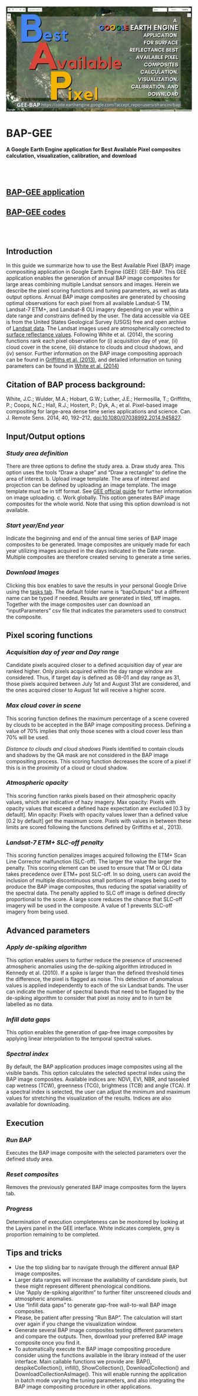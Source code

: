 ![banner image](figure/fig.png)

# BAP-GEE 

**A Google Earth Engine application for Best Available Pixel composites calculation, visualization, calibration, and download**

<br><br>

## [BAP-GEE application](https://code.earthengine.google.com/e27240a92ecf64bbadf8a082b91c711c?hideCode=true) 

## [BAP-GEE codes](https://code.earthengine.google.com/?accept_repo=users/sfrancini/bap) 

<br><br> 

## Introduction
In this guide we summarize how to use the Best Available Pixel (BAP) image compositing application in Google Earth Engine (GEE): GEE-BAP. This GEE application enables the generation of annual BAP image composites for large areas combining multiple Landsat sensors and images. Herein we describe the pixel scoring functions and tuning parameters, as well as data output options.
Annual BAP image composites are generated by choosing optimal observations for each pixel from all available Landsat-5 TM, Landsat-7 ETM+, and Landsat-8 OLI imagery depending on year within a date range and constrains defined by the user. The data accessible via GEE is from the United States Geological Survey (USGS) free and open archive of [Landsat data](https://earthexplorer.usgs.gov/). The Landsat images used are atmospherically corrected to [surface reflectance values](https://www.usgs.gov/core-science-systems/nli/landsat/landsat-surface-reflectance?qt-science_support_page_related_con=0#qt-science_support_page_related_con). Following White et al. (2014), the scoring functions rank each pixel observation for (i) acquisition day of year, (ii) cloud cover in the scene, (iii) distance to clouds and cloud shadows, and (iv) sensor. Further information on the BAP image compositing approach can be found in [Griffiths et al. (2013)](https://ieeexplore.ieee.org/document/6415303), and detailed information on tuning parameters can be found in [White et al. (2014)](https://www.tandfonline.com/doi/full/10.1080/07038992.2014.945827)

## Citation of BAP process background:
White, J.C.; Wulder, M.A.; Hobart, G.W.; Luther, J.E.; Hermosilla, T.; Griffiths, P.; Coops, N.C.; Hall, R.J.; Hostert, P.; Dyk, A.; et al. Pixel-based image compositing for large-area dense time series applications and science. Can. J. Remote Sens. 2014, 40, 192–212, [doi:10.1080/07038992.2014.945827](https://doi.org/10.1080/07038992.2014.945827).

## Input/Output options

### *Study area definition*
There are three options to define the study area.
a.	Draw study area. This option uses the tools “Draw a shape” and “Draw a rectangle” to define the area of interest.
b.	Upload image template. The area of interest and projection can be defined by uploading an image template. The image template must be in tiff format. See [GEE official guide](https://developers.google.com/earth-engine/guides/image_upload#uploading-image-assets) for further information on image uploading. 
c.	Work globally. This option generates BAP image composites for the whole world. Note that using this option download is not available.

### *Start year/End year*
Indicate the beginning and end of the annual time series of BAP image composites to be generated. Image composites are uniquely made for each year utilizing images acquired in the days indicated in the Date range. Multiple composites are therefore created serving to generate a time series. 

### *Download Images*
Clicking this box enables to save the results in your personal Google Drive using the [tasks tab](https://developers.google.com/earth-engine/guides/playground#tasks-tab). The default folder name is “bapOutputs” but a different name can be typed if needed.
Results are generated in tiled, tiff images. Together with the image composites user can download an “inputParameters” csv file that indicates the parameters used to construct the composite.

## Pixel scoring functions
### *Acquisition day of year and Day range*
Candidate pixels acquired closer to a defined acquisition day of year are ranked higher. Only pixels acquired within the day range window are considered. Thus, if target day is defined as 08-01 and day range as 31, those pixels acquired between July 1st and August 31st are considered, and the ones acquired closer to August 1st will receive a higher score.

### *Max cloud cover in scene*
This scoring function defines the maximum percentage of a scene covered by clouds to be accepted in the BAP image compositing process. Defining a value of 70% implies that only those scenes with a cloud cover less than 70% will be used.

*Distance to clouds and cloud shadows*
Pixels identified to contain clouds and shadows by the QA mask are not considered in the BAP image compositing process. This scoring function decreases the score of a pixel if this is in the proximity of a cloud or cloud shadow.

### *Atmospheric opacity*
This scoring function ranks pixels based on their atmospheric opacity values, which are indicative of hazy imagery. Max opacity: Pixels with opacity values that exceed a defined haze expectation are excluded [0.3 by default]. Min opacity: Pixels with opacity values lower than a defined value [0.2 by default] get the maximum score. Pixels with values in between these limits are scored following the functions defined by Griffiths et al., 2013).

### *Landsat-7 ETM+ SLC-off penalty*
This scoring function penalizes images acquired following the ETM+ Scan Line Corrector malfunction (SLC-off). The larger the value the larger the penalty. This scoring element can be used to ensure that TM or OLI data takes precedence over ETM+ post SLC-off. In so doing, users can avoid the inclusion of multiple discontinuous small portions of images being used to produce the BAP image composites, thus reducing the spatial variability of the spectral data. The penalty applied to SLC off image is defined directly proportional to the score. A large score reduces the chance that SLC-off imagery will be used in the composite. A value of 1 prevents SLC-off imagery from being used.

## Advanced parameters
### *Apply de-spiking algorithm*
This option enables users to further reduce the presence of unscreened atmospheric anomalies using the de-spiking algorithm introduced in Kennedy et al. (2010). If a spike is larger than the defined threshold times the difference, the pixel is flagged as noise. This detection of anomalous values is applied independently to each of the six Landsat bands. The user can indicate the number of spectral bands that need to be flagged by the de-spiking algorithm to consider that pixel as noisy and to in turn be labelled as no data.

### *Infill data gaps*
This option enables the generation of gap-free image composites by applying linear interpolation to the temporal spectral values. 

### *Spectral index*
By default, the BAP application produces image composites using all the visible bands. This option calculates the selected spectral index using the BAP image composites. Available indices are: NDVI, EVI, NBR, and tasseled cap wetness (TCW), greenness (TCG), brightness (TCB) and angle (TCA). If a spectral index is selected, the user can adjust the minimum and maximum values for stretching the visualization of the results. Indices are also available for downloading.

## Execution
### *Run BAP*
Executes the BAP image composite with the selected parameters over the defined study area.

### *Reset composites*
Removes the previously generated BAP image composites form the layers tab.

### *Progress*
Determination of execution completeness can be monitored by looking at the Layers panel in the GEE interface. White indicates complete, grey is proportion remaining to be completed. 

## Tips and tricks
- Use the top sliding bar to navigate through the different annual BAP image composites.
- Larger data ranges will increase the availability of candidate pixels, but these might represent different phenological conditions.
- Use “Apply de-spiking algorithm” to further filter unscreened clouds and atmospheric anomalies.
- Use “Infill data gaps” to generate gap-free wall-to-wall BAP image composites. 
- Please, be patient after pressing “Run BAP”. The calculation will start over again if you change the visualization window.
- Generate several BAP image composites testing different parameters and compare the outputs. Then, download your preferred BAP image composite once you find it.
- To automatically execute the BAP image compositing procedure consider using the functions available in the library instead of the user interface. Main callable functions we provide are: BAP(), despikeCollection(), infill(), ShowCollection(), DownloadCollection() and DownloadCollectionAsImage(). This will enable running the application in batch mode varying the tuning parameters, and also integrating the BAP image compositing procedure in other applications.